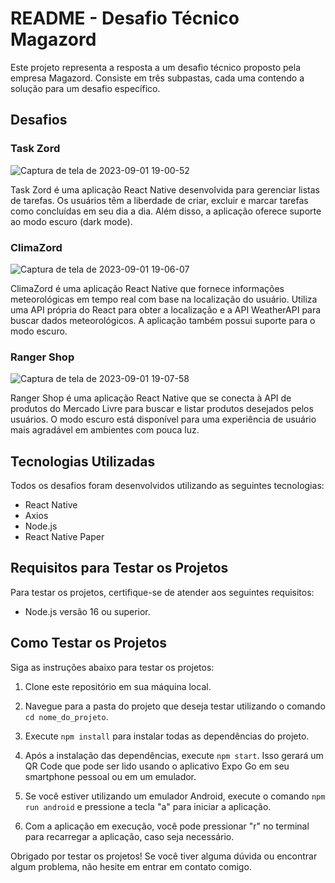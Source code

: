 # README - Desafio Técnico Magazord

Este projeto representa a resposta a um desafio técnico proposto pela empresa Magazord. Consiste em três subpastas, cada uma contendo a solução para um desafio específico.

## Desafios

### Task Zord
![Captura de tela de 2023-09-01 19-00-52](https://github.com/GustavoRReis/DesafioMagazord/assets/104792017/9bb5ca2d-be24-4065-b8e1-0b725d4826de)



Task Zord é uma aplicação React Native desenvolvida para gerenciar listas de tarefas. Os usuários têm a liberdade de criar, excluir e marcar tarefas como concluídas em seu dia a dia. Além disso, a aplicação oferece suporte ao modo escuro (dark mode).

### ClimaZord
![Captura de tela de 2023-09-01 19-06-07](https://github.com/GustavoRReis/DesafioMagazord/assets/104792017/4043ff67-4225-42ad-9322-805be839e8f5)



ClimaZord é uma aplicação React Native que fornece informações meteorológicas em tempo real com base na localização do usuário. Utiliza uma API própria do React para obter a localização e a API WeatherAPI para buscar dados meteorológicos. A aplicação também possui suporte para o modo escuro.

### Ranger Shop
![Captura de tela de 2023-09-01 19-07-58](https://github.com/GustavoRReis/DesafioMagazord/assets/104792017/08531f1d-12a2-4799-a608-9e218321e2fe)



Ranger Shop é uma aplicação React Native que se conecta à API de produtos do Mercado Livre para buscar e listar produtos desejados pelos usuários. O modo escuro está disponível para uma experiência de usuário mais agradável em ambientes com pouca luz.

## Tecnologias Utilizadas
Todos os desafios foram desenvolvidos utilizando as seguintes tecnologias:

- React Native
- Axios
- Node.js
- React Native Paper

## Requisitos para Testar os Projetos

Para testar os projetos, certifique-se de atender aos seguintes requisitos:

- Node.js versão 16 ou superior.

## Como Testar os Projetos

Siga as instruções abaixo para testar os projetos:

1. Clone este repositório em sua máquina local.

2. Navegue para a pasta do projeto que deseja testar utilizando o comando `cd nome_do_projeto`.

3. Execute `npm install` para instalar todas as dependências do projeto.

4. Após a instalação das dependências, execute `npm start`. Isso gerará um QR Code que pode ser lido usando o aplicativo Expo Go em seu smartphone pessoal ou em um emulador.

5. Se você estiver utilizando um emulador Android, execute o comando `npm run android` e pressione a tecla "a" para iniciar a aplicação.

6. Com a aplicação em execução, você pode pressionar "r" no terminal para recarregar a aplicação, caso seja necessário.

Obrigado por testar os projetos! Se você tiver alguma dúvida ou encontrar algum problema, não hesite em entrar em contato comigo.
